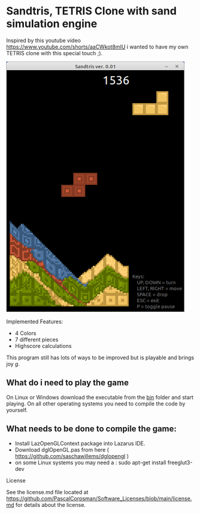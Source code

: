 # Sandtris, TETRIS Clone with sand simulation engine

Inspired by this youtube video https://www.youtube.com/shorts/aaCWkot8mIU i wanted to have my own TETRIS clone with this special touch ;).

![](preview.png)

Implemented Features:
 - 4 Colors
 - 7 different pieces
 - Highscore calculations

This program still has lots of ways to be improved but is playable and brings joy *g*.

## What do i need to play the game
On Linux or Windows download the executable from the [bin](bin) folder and start playing. On all other operating systems you need to compile the code by yourself.

## What needs to be done to compile the game:

- Install LazOpenGLContext package into Lazarus IDE.
- Download dglOpenGL.pas from here ( https://github.com/saschawillems/dglopengl )
- on some Linux systems you may need a : sudo apt-get install freeglut3-dev

License

See the license.md file located at https://github.com/PascalCorpsman/Software_Licenses/blob/main/license.md for details about the license.

